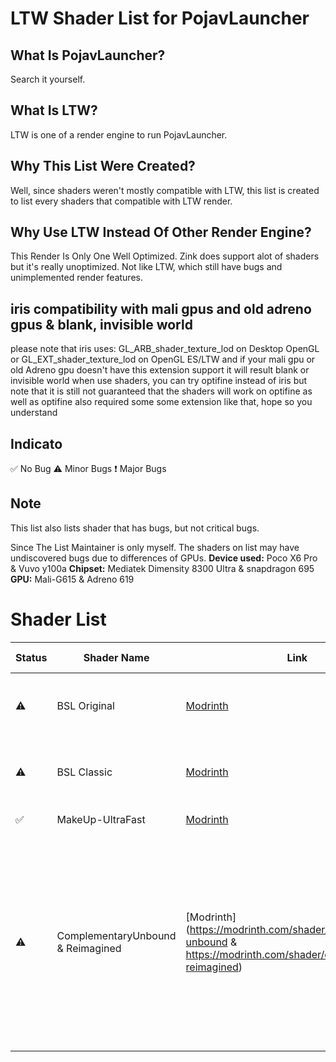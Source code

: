 # LTW Shader List for PojavLauncher
## What Is PojavLauncher?
Search it yourself.
## What Is LTW?
LTW is one of a render engine to run PojavLauncher.
## Why This List Were Created?
Well, since shaders weren't mostly compatible with LTW, this list is created to list every shaders that compatible with LTW render.
## Why Use LTW Instead Of Other Render Engine?
This Render Is Only One Well Optimized. Zink does support alot of shaders but it's really unoptimized. Not like LTW, which still have bugs and unimplemented render features.
## iris compatibility with mali gpus and old adreno gpus & blank, invisible world
please note that iris uses:
 GL_ARB_shader_texture_lod on Desktop OpenGL or GL_EXT_shader_texture_lod on OpenGL ES/LTW and if your
 mali gpu or old Adreno gpu doesn't have this extension support it will result blank or invisible world
 when use shaders, you can try optifine instead of iris but note that it is still
 not guaranteed that the shaders will work on optifine as well as optifine also required some
 some extension like that, hope so you understand 
## Indicato
✅ No Bug
⚠️ Minor Bugs
❗ Major Bugs
## Note
This list also lists shader that has bugs, but not critical bugs.

Since The List Maintainer is only myself. The shaders on list may have undiscovered bugs due to differences of GPUs.
**Device used:** Poco X6 Pro & Vuvo y100a
**Chipset:** Mediatek Dimensity 8300 Ultra & snapdragon 695
**GPU:** Mali-G615 & Adreno 619
# Shader List
| Status | Shader Name | Link | Bugs | Last Checked | Tested On |
|--------|-------------|------|------|--------------|--------|
|⚠️|BSL Original|[Modrinth](https://modrinth.com/shader/bsl-shaders)|No Water Reflection, AO Shadow line bug (MALI)|20-01-2025|Poco X6 Pro|
|⚠️|BSL Classic|[Modrinth](https://modrinth.com/shader/bsl-shaders-classic)|No Water Reflection, AO Shadow line bug (MALI)|20-01-2025|Poco X6 Pro|
|✅|MakeUp-UltraFast|[Modrinth](https://modrinth.com/shader/makeup-ultra-fast-shaders)|None|20-01-2025|Poco X6 Pro|
|⚠️| ComplementaryUnbound & Reimagined|[Modrinth](https://modrinth.com/shader/complementary-unbound & https://modrinth.com/shader/complementary-reimagined)|Error: Unexpected error while creating framebuffer: Draw buffers [0, 1, 2] Status: 36054, modern adreno gups like adreno 7xx probably works fine (Adreno 619)|11-02-2025| Vivo y100a|
